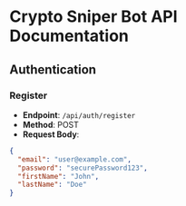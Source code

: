 # Crypto Sniper Bot API Documentation

## Authentication

### Register
- **Endpoint**: `/api/auth/register`
- **Method**: POST
- **Request Body**:
```json
{
  "email": "user@example.com",
  "password": "securePassword123",
  "firstName": "John",
  "lastName": "Doe"
}